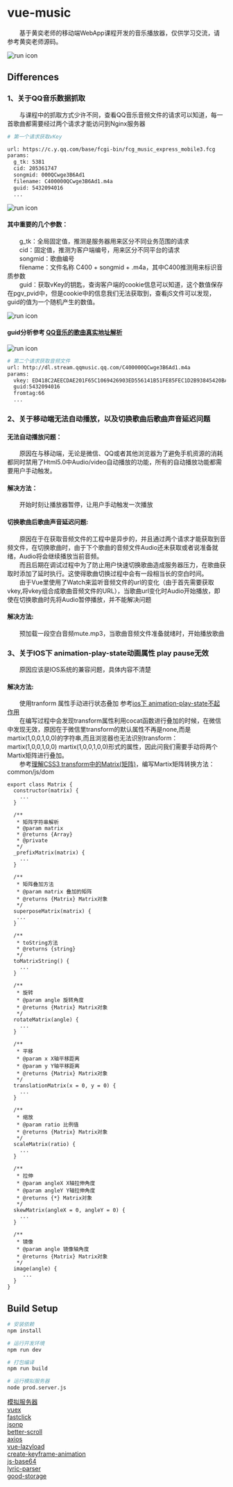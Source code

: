# vue-music

&emsp;&emsp;基于黄奕老师的移动端WebApp课程开发的音乐播放器，仅供学习交流，请参考黄奕老师源码。

![run icon](github/image/music.png)

## Differences 

### 1、关于QQ音乐数据抓取
&emsp;&emsp;与课程中的抓取方式少许不同，查看QQ音乐音频文件的请求可以知道，每一首歌曲都需要经过两个请求才能访问到Nginx服务器

```bash
# 第一个请求获取vKey

url: https://c.y.qq.com/base/fcgi-bin/fcg_music_express_mobile3.fcg
params:
  g_tk: 5381
  cid: 205361747
  songmid: 000QCwge3B6Ad1
  filename: C400000QCwge3B6Ad1.m4a
  guid: 5432094016
  ...
```
![run icon](github/image/getvkey.png)

#### 其中重要的几个参数：   
&emsp;&emsp;g_tk：全局固定值，推测是服务器用来区分不同业务范围的请求  
&emsp;&emsp;cid：固定值，推测为客户端编号，用来区分不同平台的请求   
&emsp;&emsp;songmid：歌曲编号   
&emsp;&emsp;filename：文件名称 C400 + songmid + .m4a，其中C400推测用来标识音质参数   
&emsp;&emsp;guid：获取vKey的钥匙，查询客户端的cookie信息可以知道，这个数值保存在pgv_pvid中，但是cookie中的信息我们无法获取到，查看jS文件可以发现，guid的值为一个随机产生的数值。
  
![run icon](github/image/cookie.png)
#### guid分析参考 [QQ音乐的歌曲真实地址解析](https://www.jianshu.com/p/b26c0c9c6149)

![run icon](github/image/guid.png)

```bash
# 第二个请求获取音频文件
url: http://dl.stream.qqmusic.qq.com/C400000QCwge3B6Ad1.m4a
params:
  vkey: ED418C2AEECDAE201F65C1069426903ED556141B51FE85FEC1D2B93845420BA4E9691C07E1D5F8D274BDD5A7EDF1D4AD8709C32A4785EB14
  guid:5432094016
  fromtag:66
  ...
```
### 2、关于移动端无法自动播放，以及切换歌曲后歌曲声音延迟问题
#### 无法自动播放问题：    
&emsp;&emsp;原因在与移动端，无论是微信、QQ或者其他浏览器为了避免手机资源的消耗都同时禁用了Html5.0中Audio/video自动播放的功能，所有的自动播放功能都需要用户手动触发。

#### 解决方法：   
&emsp;&emsp;开始时刻让播放器暂停，让用户手动触发一次播放

#### 切换歌曲后歌曲声音延迟问题:    
&emsp;&emsp;原因在于在获取音频文件的工程中是异步的，并且通过两个请求才能获取到音频文件，在切换歌曲时，由于下个歌曲的音频文件Audio还未获取或者说准备就绪，Audio将会继续播放当前音频。   
&emsp;&emsp;而且后期在调试过程中为了防止用户快速切换歌曲造成服务器压力，在歌曲获取时添加了延时执行。这使得歌曲切换过程中会有一段相当长的空白时间。   
&emsp;&emsp;由于Vue里使用了Watch来监听音频文件的url的变化（由于首先需要获取vkey,将vkey组合成歌曲音频文件的URL），当歌曲url变化时Audio开始播放，即使在切换歌曲时先将Audio暂停播放，并不能解决问题
#### 解决方法:    
&emsp;&emsp;预加载一段空白音频mute.mp3，当歌曲音频文件准备就绪时，开始播放歌曲


### 3、关于IOS下 animation-play-state动画属性 play pause无效
&emsp;&emsp;原因应该是IOS系统的兼容问题，具体内容不清楚

#### 解决方法:    
&emsp;&emsp;使用tranform 属性手动进行状态叠加
参考[ios下 animation-play-state不起作用](https://codepen.io/HaoyCn/pen/BZZrLd)  
&emsp;&emsp;在编写过程中会发现transform属性利用cocat函数进行叠加的时候，在微信中发现无效，原因在于微信里transform的默认属性不再是none,而是martix(1,0,0,1,0,0)的字符串,而且浏览器也无法识别transform：martix(1,0,0,1,0,0) martix(1,0,0,1,0,0)形式的属性，因此问我们需要手动将两个Martix矩阵进行叠加。   
&emsp;&emsp;参考[理解CSS3 transform中的Matrix(矩阵)](https://www.zhangxinxu.com/wordpress/2012/06/css3-transform-matrix-%E7%9F%A9%E9%98%B5/)，编写Martix矩阵转换方法：common/js/dom

```
export class Matrix {
  constructor(matrix) {
    ...
  }

  /**
   * 矩阵字符串解析
   * @param matrix
   * @returns {Array}
   * @private
   */
  _prefixMatrix(matrix) {
    ...
  }

  /**
   * 矩阵叠加方法
   * @param matrix 叠加的矩阵
   * @returns {Matrix} Matrix对象
   */
  superposeMatrix(matrix) {
   ...
  }

  /**
   * toString方法
   * @returns {string}
   */
  toMatrixString() {
    ...
  }

  /**
   * 旋转
   * @param angle 旋转角度
   * @returns {Matrix} Matrix对象
   */
  rotateMatrix(angle) {
    ...
  }

  /**
   * 平移
   * @param x X轴平移距离
   * @param y Y轴平移距离
   * @returns {Matrix} Matrix对象
   */
  translationMatrix(x = 0, y = 0) {
    ...
  }

  /**
   * 缩放
   * @param ratio 比例值
   * @returns {Matrix} Matrix对象
   */
  scaleMatrix(ratio) {
    ...
  }

  /**
   * 拉伸
   * @param angleX X轴拉伸角度
   * @param angleY Y轴拉伸角度
   * @returns {*} Matrix对象
   */
  skewMatrix(angleX = 0, angleY = 0) {
    ...
  }

  /**
   * 镜像
   * @param angle 镜像轴角度
   * @returns {Matrix} Matrix对象
   */
  image(angle) {
     ...
  }
}
```


## Build Setup

``` bash
# 安装依赖
npm install

# 运行开发环境
npm run dev

# 打包编译
npm run build

# 运行模拟服务器
node prod.server.js
```
[模拟服务器](PACKAGE_CONFIG.md)  
[vuex](https://vuex.vuejs.org)  
[fastclick](https://github.com/ftlabs/fastclick)  
[jsonp](https://github.com/webmodules/jsonp)  
[better-scroll](https://github.com/ustbhuangyi/better-scroll)  
[axios](https://www.kancloud.cn/yunye/axios/234845)  
[vue-lazyload](https://www.npmjs.com/package/vue-lazyload)   
[create-keyframe-animation](https://www.npmjs.com/package/create-keyframe-animation)  
[js-base64](https://www.npmjs.com/package/base64-js)  
[lyric-parser](https://github.com/ustbhuangyi/lyric-parser)  
[good-storage](https://github.com/ustbhuangyi/storage)

